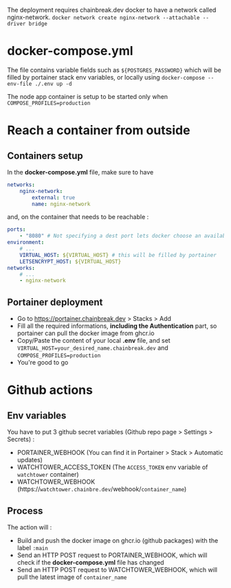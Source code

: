 The deployment requires chainbreak.dev docker to have a network called nginx-network.
`docker network create nginx-network --attachable --driver bridge`

# docker-compose.yml

The file contains variable fields such as `${POSTGRES_PASSWORD}` which will be filled by portainer stack env variables, or locally using `docker-compose --env-file ./.env up -d`

The node app container is setup to be started only when `COMPOSE_PROFILES=production`

# Reach a container from outside

## Containers setup

In the **docker-compose.yml** file, make sure to have

```yaml
networks:
    nginx-network:
        external: true
        name: nginx-network
```

and, on the container that needs to be reachable :

```yaml
ports:
    - "8080" # Not specifying a dest port lets docker choose an available one automatically
environment:
    # ...
    VIRTUAL_HOST: ${VIRTUAL_HOST} # this will be filled by portainer
    LETSENCRYPT_HOST: ${VIRTUAL_HOST}
networks:
    # ...
    - nginx-network
```

## Portainer deployment

-   Go to https://portainer.chainbreak.dev > Stacks > Add
-   Fill all the required informations, **including the Authentication** part, so portainer can pull the docker image from ghcr.io
-   Copy/Paste the content of your local **.env** file, and set `VIRTUAL_HOST=your_desired_name.chainbreak.dev` and `COMPOSE_PROFILES=production`
-   You're good to go

# Github actions

## Env variables

You have to put 3 github secret variables (Github repo page > Settings > Secrets) :

-   PORTAINER_WEBHOOK (You can find it in Portainer > Stack > Automatic updates)
-   WATCHTOWER_ACCESS_TOKEN (The `ACCESS_TOKEN` env variable of `watchtower` container)
-   WATCHTOWER_WEBHOOK (https://`watchtower.chainbre.dev`/webhook/`container_name`)

## Process

The action will :

-   Build and push the docker image on ghcr.io (github packages) with the label `:main`
-   Send an HTTP POST request to PORTAINER_WEBHOOK, which will check if the **docker-compose.yml** file has changed
-   Send an HTTP POST request to WATCHTOWER_WEBHOOK, which will pull the latest image of `container_name`
